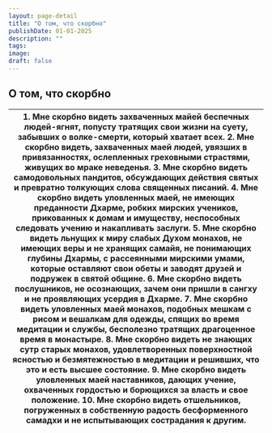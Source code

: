 ```yaml
---
layout: page-detail
title: "О том, что скорбно"
publishDate: 01-01-2025
description: ""
tags:
image:
draft: false
---
```


## О том, что скорбно
| 1\. Мне скорбно видеть захваченных майей беспечных людей-ягнят, попусту тратящих свои жизни на суету, забывших о волке-смерти, который хватает всех. 2\. Мне скорбно видеть, захваченных маей людей, увязших в привязанностях, ослепленных греховными страстями, живущих во мраке неведенья. 3\. Мне скорбно видеть самодовольных пандитов, обсуждающих действия святых и превратно толкующих слова священных писаний. 4\. Мне скорбно видеть уловленных маей, не имеющих преданности Дхарме, робких мирских учеников, прикованных к домам и имуществу, неспособных следовать учению и накапливать заслуги. 5\. Мне скорбно видеть льнущих к миру слабых Духом монахов, не имеющих веры и не хранящих самайя, не понимающих глубины Дхармы, с рассеянными мирскими умами, которые оставляют свои обеты и заводят друзей и подружек в святой общине. 6\. Мне скорбно видеть послушников, не осознающих, зачем они пришли в сангху и не проявляющих усердия в Дхарме. 7\. Мне скорбно видеть уловленных маей монахов, подобных мешкам с рисом и вешалкам для одежды, спящих во время медитации и службы, бесполезно тратящих драгоценное время в монастыре. 8\. Мне скорбно видеть не знающих сутр старых монахов, удовлетворенных поверхностной ясностью и безмятежностью в медитации и решивших, что это и есть высшее состояние. 9\. Мне скорбно видеть уловленных маей наставников, дающих учение, охваченных гордостью и борющихся за власть и свое положение. 10\. Мне скорбно видеть отшельников, погруженных в собственную радость бесформенного самадхи и не испытывающих сострадания к другим. |
| ------------------------------------------------------------------------------------------------------------------------------------------------------------------------------------------------------------------------------------------------------------------------------------------------------------------------------------------------------------------------------------------------------------------------------------------------------------------------------------------------------------------------------------------------------------------------------------------------------------------------------------------------------------------------------------------------------------------------------------------------------------------------------------------------------------------------------------------------------------------------------------------------------------------------------------------------------------------------------------------------------------------------------------------------------------------------------------------------------------------------------------------------------------------------------------------------------------------------------------------------------------------------------------------------------------------------------------------------------------------------------------------------------------------------------------------------------------------------------------------------------------------------------------------------------------------------------------------------------ |
  
  
